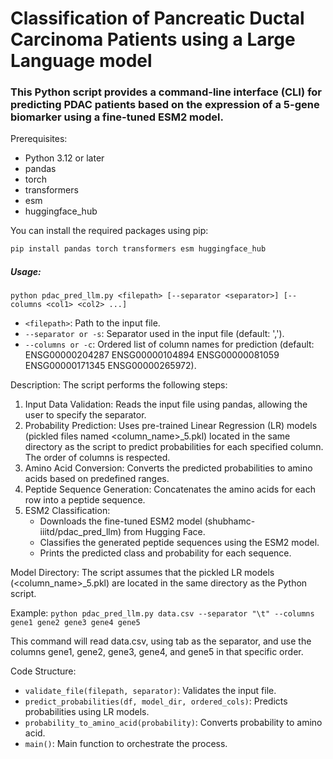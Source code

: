 # Classification of Pancreatic Ductal Carcinoma Patients using a Large Language model

### This Python script provides a command-line interface (CLI) for predicting PDAC patients based on the expression of a 5-gene biomarker using a fine-tuned ESM2 model.

 Prerequisites:
 * Python 3.12 or later
 * pandas
 * torch
 * transformers
 * esm
 * huggingface_hub

 You can install the required packages using pip:
 ```bash
 pip install pandas torch transformers esm huggingface_hub
```
 ##### Usage:
 `python pdac_pred_llm.py <filepath> [--separator <separator>] [--columns <col1> <col2> ...]`

 * `<filepath>`: Path to the input file.
 * `--separator or -s`: Separator used in the input file (default: ',').
 * `--columns or -c`: Ordered list of column names for prediction (default: ENSG00000204287 ENSG00000104894 ENSG00000081059 ENSG00000171345 ENSG00000265972).

 Description:
 The script performs the following steps:
 1. Input Data Validation: Reads the input file using pandas, allowing the user to specify the separator.
 2. Probability Prediction: Uses pre-trained Linear Regression (LR) models (pickled files named <column_name>_5.pkl) located in the same directory as the script to predict probabilities for each specified column. The order of columns is respected.
 3. Amino Acid Conversion: Converts the predicted probabilities to amino acids based on predefined ranges.
 4. Peptide Sequence Generation: Concatenates the amino acids for each row into a peptide sequence.
 5. ESM2 Classification:
    * Downloads the fine-tuned ESM2 model (shubhamc-iiitd/pdac_pred_llm) from Hugging Face.
    * Classifies the generated peptide sequences using the ESM2 model.
    * Prints the predicted class and probability for each sequence.

 Model Directory:
 The script assumes that the pickled LR models (<column_name>_5.pkl) are located in the same directory as the Python script.

 Example:
 `python pdac_pred_llm.py data.csv --separator "\t" --columns gene1 gene2 gene3 gene4 gene5`

 This command will read data.csv, using tab as the separator, and use the columns gene1, gene2, gene3, gene4, and gene5 in that specific order.

 Code Structure:
 * ```validate_file(filepath, separator)```: Validates the input file.
 * ```predict_probabilities(df, model_dir, ordered_cols)```: Predicts probabilities using LR models.
 * ```probability_to_amino_acid(probability)```: Converts probability to amino acid.
 * ```main()```: Main function to orchestrate the process.


